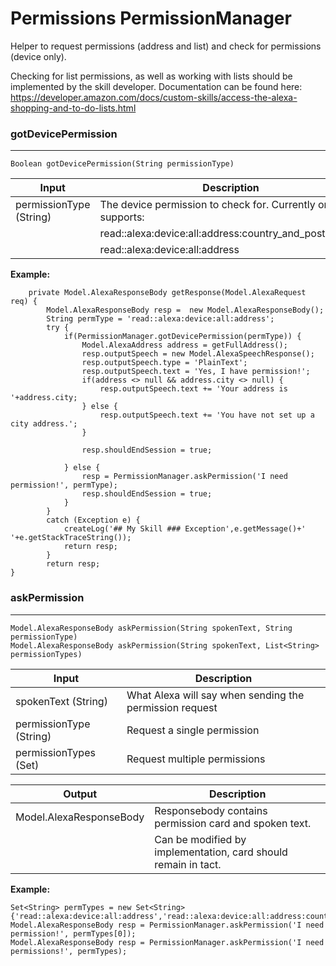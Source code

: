 # Permissions PermissionManager #

Helper to request permissions (address and list) and check for permissions (device only). 

Checking for list permissions, as well as working with lists should be implemented by the skill developer. Documentation can be found here: https://developer.amazon.com/docs/custom-skills/access-the-alexa-shopping-and-to-do-lists.html


### gotDevicePermission ###
- - - -

``` Boolean gotDevicePermission(String permissionType) ```

Input                    | Description
-------------------------| ---------------------------------------
permissionType (String)  | The device permission to check for. Currently only supports:
                         | read::alexa:device:all:address:country_and_postal_code
                         | read::alexa:device:all:address

**Example:**
```
    private Model.AlexaResponseBody getResponse(Model.AlexaRequest req) {
        Model.AlexaResponseBody resp =  new Model.AlexaResponseBody();
        String permType = 'read::alexa:device:all:address';
        try {
            if(PermissionManager.gotDevicePermission(permType)) {
                Model.AlexaAddress address = getFullAddress();
                resp.outputSpeech = new Model.AlexaSpeechResponse();
                resp.outputSpeech.type = 'PlainText';
                resp.outputSpeech.text = 'Yes, I have permission!';
                if(address <> null && address.city <> null) {
                    resp.outputSpeech.text += 'Your address is '+address.city;
                } else {
                    resp.outputSpeech.text += 'You have not set up a city address.';
                }

                resp.shouldEndSession = true;

            } else {
                resp = PermissionManager.askPermission('I need permission!', permType);
                resp.shouldEndSession = true;
            }
        }
        catch (Exception e) {
            createLog('## My Skill ### Exception',e.getMessage()+' '+e.getStackTraceString());
            return resp;
        }
        return resp;
}		
```

### askPermission ###
- - - -

``` 
Model.AlexaResponseBody askPermission(String spokenText, String permissionType) 
Model.AlexaResponseBody askPermission(String spokenText, List<String> permissionTypes)
```

Input                            | Description
-------------------------------- | ---------------------------------------------------------
spokenText (String)              | What Alexa will say when sending the permission request
permissionType (String)          | Request a single permission
permissionTypes (Set<String>)    | Request multiple permissions

Output                           | Description
-------------------------------- | --------------------------------------------------------------------------------------------
Model.AlexaResponseBody          | Responsebody contains permission card and spoken text. 
                                 | Can be modified by implementation, card should remain in tact.

**Example:**
```
Set<String> permTypes = new Set<String> {'read::alexa:device:all:address','read::alexa:device:all:address:country_and_postal_code','ead::alexa:household:list','write::alexa:household:list'};
Model.AlexaResponseBody resp = PermissionManager.askPermission('I need permission!', permTypes[0]);
Model.AlexaResponseBody resp = PermissionManager.askPermission('I need permissions!', permTypes);
```

